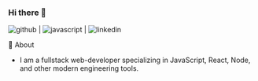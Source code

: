 ### Hi there 👋

![github](https://img.shields.io/badge/GitHub-000000?style=for-the-badge&logo=GitHub&logoColor=white) | ![javascript](https://img.shields.io/badge/JavaScript-000000?style=for-the-badge&logo=JavaScript&logoColor=yellow) | ![linkedin](https://img.shields.io/badge/LinkedIn-000000?style=for-the-badge&logo=LinkedIn&logoColor=blue)

💬 About
- I am a fullstack web-developer specializing in JavaScript, React, Node, and other modern engineering tools. 

